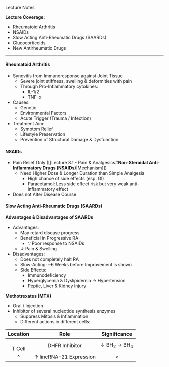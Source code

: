 Lecture Notes

**Lecture Coverage:**
- Rheumatoid Arthritis
- NSAIDs
- Slow Acting Anti-Rheumatic Drugs (SAARDs)
- Glucocorticoids
- New Antirheumatic Drugs

---
#### **Rheumatoid Arthritis**
- Synovitis from Immunoresponse against Joint Tissue
	- Severe joint stiffness, swelling & deformities with pain
    - Through Pro-Inflammatory cytokines:
	    - IL-1/2
	    - TNF-α
- Causes:
	- Genetic
	- Environmental Factors
	- Acute Trigger (Trauma / Infection)
- Treatment Aim:
	- Symptom Relief
	- Lifestyle Preservation
	- Prevention of Structural Damage & Dysfunction


#### **NSAIDs**
- Pain Relief Only ([[Lecture 8.1 - Pain & Analgesics#**Non-Steroidal Anti-Inflammatory Drugs (NSAIDs)**|Mechanism]])
	- Need Higher Dose & Longer Duration than Simple Analgesia
		- High chance of side effects (esp. GI)
		- Paracetamol: Less side effect risk but very weak anti-inflammatory effect
- Does not Alter Disease Course


#### **Slow Acting Anti-Rheumatic Drugs (SAARDs)**
**Advantages & Disadvantages of SAARDs**
- Advantages:
	- May retard disease progress
	- Beneficial in Progressive RA 
		- ∵ Poor response to NSAIDs
	- ↓ Pain & Swelling
- Disadvantages:
	- Does not completely halt RA
	- Slow-Acting: ~6 Weeks before Improvement is shown
	- Side Effects:
		- Immunodeficiency
		- Hyperglycemia & Dyslipidemia → Hypertension
		- Peptic, Liver & Kidney Injury

**Methotrexates (MTX)**
- Oral / Injection
- Inhibitor of several nucleotide synthesis enzymes
	- Suppress Mitosis & Inflammation
	- Different actions in different cells:

|  Location  |          Role           |           Significance            |
| :--------: | :---------------------: | :-------------------------------: |
| <br>T Cell |     DHFR Inhibitor      | ↓ BH<sub>2</sub> → BH<sub>4</sub> |
|     ^      | ↑ lincRNA-21 Expression |                 <                 |


